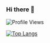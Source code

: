### Hi there 👋

![Profile Views](https://komarev.com/ghpvc/?username=BhavinHoum&color=brightgreen&style=flat&label=Profile+Views)


[![Top Langs](https://github-readme-stats.vercel.app/api/top-langs/?username=BhavinHoum&langs_count=10&layout=compact)](https://github.com/anuraghazra/github-readme-stats)
<!--
**BhavinHoum/BhavinHoum** is a ✨ _special_ ✨ repository because its `README.md` (this file) appears on your GitHub profile.

Here are some ideas to get you started:

- 🔭 I’m currently working on ...
- 🌱 I’m currently learning ...
- 👯 I’m looking to collaborate on ...
- 🤔 I’m looking for help with ...
- 💬 Ask me about ...
- 📫 How to reach me: ...
- 😄 Pronouns: ...
- ⚡ Fun fact: ...
-->
